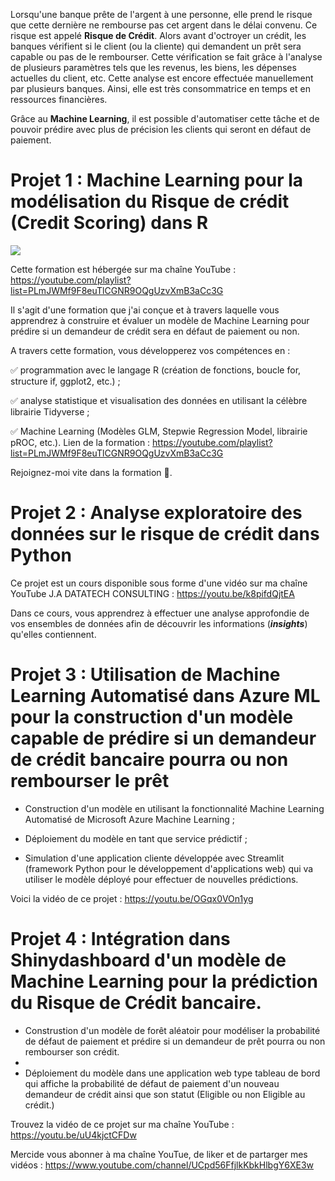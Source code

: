 Lorsqu'une banque prête de l'argent à une personne, elle prend le risque que cette dernière ne rembourse pas cet argent dans le délai convenu. Ce risque est appelé **Risque de Crédit**. Alors avant d'octroyer un crédit, les banques vérifient si le client (ou la cliente) qui demandent un prêt sera capable ou pas de le rembourser. Cette vérification se fait grâce à l'analyse de plusieurs paramètres tels que les revenus, les biens, les dépenses actuelles du client, etc. Cette analyse est encore effectuée manuellement par plusieurs banques. Ainsi, elle est très consommatrice en temps et en ressources financières. 

Grâce au **Machine Learning**, il est possible d'automatiser cette tâche et de pouvoir prédire avec plus de précision les clients qui seront en défaut de paiement. 

# Projet 1 : Machine Learning pour la modélisation du Risque de crédit (Credit Scoring) dans R

![](https://i9.ytimg.com/vi_webp/jPj3Fl4hnFo/mq1.webp?sqp=CICR8p8G-oaymwEmCMACELQB8quKqQMa8AEB-AHUBoAC4AOKAgwIABABGGUgZShlMA8=&rs=AOn4CLB1dBy61I33hBcaZ_mauEf0Qa3I6g)

Cette formation est hébergée sur ma chaîne YouTube : https://youtube.com/playlist?list=PLmJWMf9F8euTlCGNR9OQgUzvXmB3aCc3G

Il s'agit d'une formation que j'ai conçue et à travers laquelle vous apprendrez à construire et évaluer un modèle de Machine Learning pour prédire si un demandeur de crédit sera en défaut de paiement ou non. 

A travers cette formation, vous développerez vos compétences en :

✅ programmation avec le langage R (création de fonctions, boucle for, structure if,  ggplot2, etc.) ;

✅ analyse statistique et visualisation des données en utilisant la célèbre librairie Tidyverse ;

✅ Machine Learning (Modèles GLM, Stepwie Regression Model, librairie pROC, etc.).
Lien de la formation : https://youtube.com/playlist?list=PLmJWMf9F8euTlCGNR9OQgUzvXmB3aCc3G

Rejoignez-moi vite dans la formation 🙂.

# Projet 2 : Analyse exploratoire des données sur le risque de crédit dans Python

Ce projet est un cours disponible sous forme d'une vidéo sur ma chaîne YouTube J.A DATATECH CONSULTING : https://youtu.be/k8pifdQjtEA

Dans ce cours, vous apprendrez à effectuer une analyse approfondie de vos ensembles de données afin de découvrir les informations (***insights***) qu'elles contiennent.

# Projet 3 : Utilisation de Machine Learning Automatisé dans Azure ML pour la construction d'un modèle capable de prédire si un demandeur de crédit bancaire pourra ou non rembourser le prêt

- Construction d'un modèle en utilisant la fonctionnalité Machine Learning Automatisé de Microsoft Azure Machine Learning ;

- Déploiement du modèle en tant que service prédictif ;

- Simulation d'une application cliente développée avec Streamlit (framework Python pour le développement d'applications web) qui va utiliser le modèle déployé pour effectuer de nouvelles prédictions.

Voici la vidéo de ce projet : https://youtu.be/OGqx0VOn1yg


# Projet 4 : Intégration dans Shinydashboard d'un modèle de Machine Learning pour la prédiction du Risque de Crédit bancaire.

- Construstion d'un modèle de forêt aléatoir pour modéliser la probabilité de défaut de paiement et prédire si un demandeur de prêt pourra ou non rembourser son crédit.
- 
- Déploiement du modèle dans une application web type tableau de bord qui affiche la probabilité de défaut de paiement d'un nouveau demandeur de crédit ainsi que son statut (Eligible ou non Eligible au crédit.)

Trouvez la vidéo de ce projet sur ma chaîne YouTube : https://youtu.be/uU4kjctCFDw

Mercide vous abonner à ma chaîne YouTue, de liker et de partarger mes vidéos : https://www.youtube.com/channel/UCpd56FfjlkKbkHlbgY6XE3w

